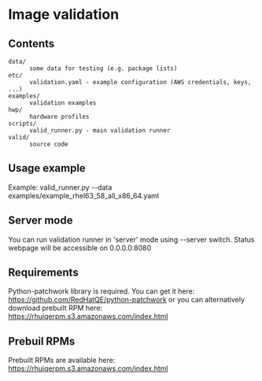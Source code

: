 Image validation
================

Contents
--------
    data/
          some data for testing (e.g. package lists)
    etc/
          validation.yaml - example configuration (AWS credentials, keys, ...)
    examples/
          validation examples
    hwp/
          hardware profiles
    scripts/
          valid_runner.py - main validation runner
    valid/
          source code


Usage example
-------------
Example: valid_runner.py --data examples/example_rhel63_58_all_x86_64.yaml


Server mode
-----------
You can run validation runner in 'server' mode using --server switch. Status webpage will be accessible
on 0.0.0.0:8080


Requirements
------------
Python-patchwork library is required. You can get it here: https://github.com/RedHatQE/python-patchwork or
you can alternatively download prebuilt RPM here: https://rhuiqerpm.s3.amazonaws.com/index.html


Prebuil RPMs
------------
Prebuilt RPMs are available here: https://rhuiqerpm.s3.amazonaws.com/index.html
